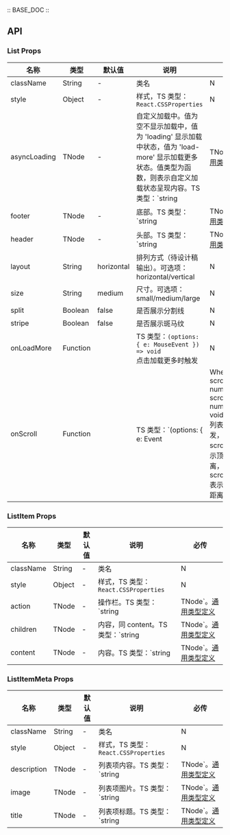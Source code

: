 :: BASE_DOC ::

## API
### List Props

名称 | 类型 | 默认值 | 说明 | 必传
-- | -- | -- | -- | --
className | String | - | 类名 | N
style | Object | - | 样式，TS 类型：`React.CSSProperties` | N
asyncLoading | TNode | - | 自定义加载中。值为空不显示加载中，值为 'loading' 显示加载中状态，值为 'load-more' 显示加载更多状态。值类型为函数，则表示自定义加载状态呈现内容。TS 类型：`string | TNode`。[通用类型定义](https://github.com/Tencent/tdesign-react/blob/develop/src/common.ts) | N
footer | TNode | - | 底部。TS 类型：`string | TNode`。[通用类型定义](https://github.com/Tencent/tdesign-react/blob/develop/src/common.ts) | N
header | TNode | - | 头部。TS 类型：`string | TNode`。[通用类型定义](https://github.com/Tencent/tdesign-react/blob/develop/src/common.ts) | N
layout | String | horizontal | 排列方式（待设计稿输出）。可选项：horizontal/vertical | N
size | String | medium | 尺寸。可选项：small/medium/large | N
split | Boolean | false | 是否展示分割线 | N
stripe | Boolean | false | 是否展示斑马纹 | N
onLoadMore | Function |  | TS 类型：`(options: { e: MouseEvent }) => void`<br/>点击加载更多时触发 | N
onScroll | Function |  | TS 类型：`(options: { e: Event | WheelEvent; scrollTop: number; scrollBottom: number }) => void`<br/>列表滚动时触发，scrollTop 表示顶部滚动距离，scrollBottom 表示底部滚动距离 | N

### ListItem Props

名称 | 类型 | 默认值 | 说明 | 必传
-- | -- | -- | -- | --
className | String | - | 类名 | N
style | Object | - | 样式，TS 类型：`React.CSSProperties` | N
action | TNode | - | 操作栏。TS 类型：`string | TNode`。[通用类型定义](https://github.com/Tencent/tdesign-react/blob/develop/src/common.ts) | N
children | TNode | - | 内容，同 content。TS 类型：`string | TNode`。[通用类型定义](https://github.com/Tencent/tdesign-react/blob/develop/src/common.ts) | N
content | TNode | - | 内容。TS 类型：`string | TNode`。[通用类型定义](https://github.com/Tencent/tdesign-react/blob/develop/src/common.ts) | N

### ListItemMeta Props

名称 | 类型 | 默认值 | 说明 | 必传
-- | -- | -- | -- | --
className | String | - | 类名 | N
style | Object | - | 样式，TS 类型：`React.CSSProperties` | N
description | TNode | - | 列表项内容。TS 类型：`string | TNode`。[通用类型定义](https://github.com/Tencent/tdesign-react/blob/develop/src/common.ts) | N
image | TNode | - | 列表项图片。TS 类型：`string | TNode`。[通用类型定义](https://github.com/Tencent/tdesign-react/blob/develop/src/common.ts) | N
title | TNode | - | 列表项标题。TS 类型：`string | TNode`。[通用类型定义](https://github.com/Tencent/tdesign-react/blob/develop/src/common.ts) | N
